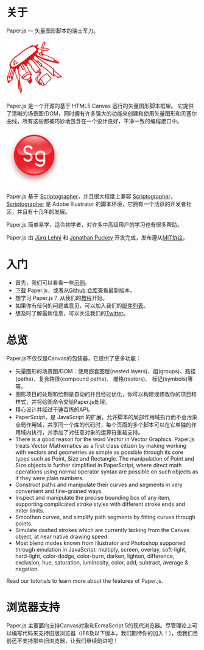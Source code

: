 # 关于

Paper.js — 矢量图形脚本的瑞士军刀。

![](/assets/paper-js.gif)

Paper.js 是一个开源的基于 HTML5 Canvas 运行的矢量图形脚本框架。 它提供了清晰的场景图/DOM，同时拥有许多强大的功能来创建和使用矢量图形和贝塞尔曲线，所有这些都被巧妙地包含在一个设计良好，干净一致的编程接口中。

![](/assets/scriptographer.jpg)

Paper.js 基于 [Scriptographer](http://scriptographer.org/)，并且很大程度上兼容 [Scriptographer](http://scriptographer.org/)，[Scriptographer](http://scriptographer.org/) 是 Adobe Illustrator 的脚本环境，它拥有一个活跃的开发者社区，并且有十几年的发展。

Paper.js 简单易学，适合初学者，对许多中高级用户的学习也有很多帮助。

Paper.js 由 [Jürg Lehni](http://lehni.org/) 和 [Jonathan Puckey](http://jonathanpuckey.com/) 开发完成，发布遵从[MIT协议](http://paperjs.org/license/)。

# 入门

* 首先，我们可以看看一些[示例](http://paperjs.org/examples/)。
* [下载](http://paperjs.org/download/) Paper.js，或者从[Github 仓库](http://github.com/paperjs/paper.js)查看最新版本。
* 想学习 Paper.js？ 从我们的[教程](http://paperjs.org/tutorials/)开始。
* 如果你有任何的问题或意见，可以加入我们的[邮件列表](http://groups.google.com/group/paperjs)。
* 想及时了解最新信息，可以关注我们的[Twitter](http://twitter.com/paperjs)。

# 总览

Paper.js不仅仅是Canvas的包装器，它提供了更多功能：

* 矢量图形的场景图/DOM：使用嵌套图层\(nested layers\)、组\(groups\)、路径\(paths\)、复合路径\(compound paths\)、 栅格\(rasters\)、 标记\(symbols\)等等。
* 图形项目的处理和绘制是自动的并且经过优化，你可以构建或修改你的项目和样式，并将绘图命令交给Paper.js处理。
* 精心设计并经过千锤百炼的API。
* PaperScript，是 JavaScript 的扩展，允许脚本的局部作用域执行而不会污染全局作用域，共享同一个库的代码时，每个页面的多个脚本可以在它单独的作用域内执行，并添加了对任意对象的运算符重载支持。
* There is a good reason for the word Vector in Vector Graphics. Paper.js treats Vector Mathematics as a first class citizen by making working with vectors and geometries as simple as possible through its core types such as Point, Size and Rectangle. The manipulation of Point and Size objects is further simplified in PaperScript, where direct math operations using normal operator syntax are possible on such objects as if they were plain numbers.
* Construct paths and manipulate their curves and segments in very convenient and fine-grained ways.
* Inspect and manipulate the precise bounding box of any item, supporting complicated stroke styles with different stroke ends and miter limits.
* Smoothen curves, and simplify path segments by fitting curves through points.
* Simulate dashed strokes which are currently lacking from the Canvas object, at near native drawing speed.
* Most blend modes known from Illustrator and Photoshop supported through emulation in JavaScript: multiply, screen, overlay, soft-light, hard-light, color-dodge, color-burn, darken, lighten, difference, exclusion, hue, saturation, luminosity, color, add, subtract, average & negation.

Read our tutorials to learn more about the features of Paper.js.

# 浏览器支持

Paper.js 主要面向支持Canvas对象和EcmaScript 5的现代浏览器。尽管理论上可以编写代码来支持旧版浏览器（IE8及以下版本，我们期待你的加入！），但我们目前还不支持那些旧浏览器，让我们继续前进吧！


